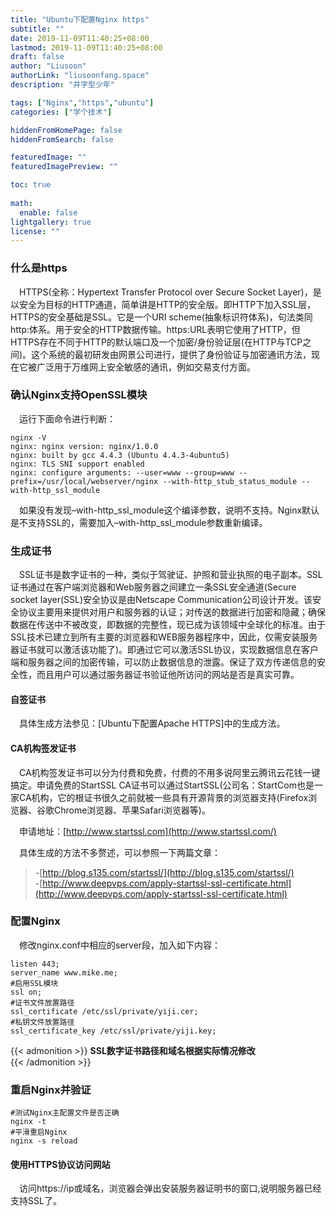 ```yaml
---
title: "Ubuntu下配置Nginx https"
subtitle: ""
date: 2019-11-09T11:40:25+08:00
lastmod: 2019-11-09T11:40:25+08:00
draft: false
author: "Liusoon"
authorLink: "liusoonfang.space"
description: "井字型少年"

tags: ["Nginx","https","ubuntu"]
categories: ["学个技术"]

hiddenFromHomePage: false
hiddenFromSearch: false

featuredImage: ""
featuredImagePreview: ""

toc: true
  
math:
  enable: false
lightgallery: true
license: ""
---
```


<!--more-->
### 什么是https

&emsp;HTTPS(全称：Hypertext Transfer Protocol over Secure Socket Layer)，是以安全为目标的HTTP通道，简单讲是HTTP的安全版。即HTTP下加入SSL层，HTTPS的安全基础是SSL。它是一个URI scheme(抽象标识符体系)，句法类同http:体系。用于安全的HTTP数据传输。https:URL表明它使用了HTTP，但HTTPS存在不同于HTTP的默认端口及一个加密/身份验证层(在HTTP与TCP之间)。这个系统的最初研发由网景公司进行，提供了身份验证与加密通讯方法，现在它被广泛用于万维网上安全敏感的通讯，例如交易支付方面。
### 确认Nginx支持OpenSSL模块

&emsp;运行下面命令进行判断：

```shell
nginx -V
nginx: nginx version: nginx/1.0.0
nginx: built by gcc 4.4.3 (Ubuntu 4.4.3-4ubuntu5) 
nginx: TLS SNI support enabled
nginx: configure arguments: --user=www --group=www --prefix=/usr/local/webserver/nginx --with-http_stub_status_module --with-http_ssl_module
```

&emsp;如果没有发现–with-http_ssl_module这个编译参数，说明不支持。Nginx默认是不支持SSL的，需要加入–with-http_ssl_module参数重新编译。

### 生成证书

&emsp;SSL证书是数字证书的一种，类似于驾驶证、护照和营业执照的电子副本。SSL证书通过在客户端浏览器和Web服务器之间建立一条SSL安全通道(Secure socket layer(SSL)安全协议是由Netscape Communication公司设计开发。该安全协议主要用来提供对用户和服务器的认证；对传送的数据进行加密和隐藏；确保数据在传送中不被改变，即数据的完整性，现已成为该领域中全球化的标准。由于SSL技术已建立到所有主要的浏览器和WEB服务器程序中，因此，仅需安装服务器证书就可以激活该功能了)。即通过它可以激活SSL协议，实现数据信息在客户端和服务器之间的加密传输，可以防止数据信息的泄露。保证了双方传递信息的安全性，而且用户可以通过服务器证书验证他所访问的网站是否是真实可靠。

#### 自签证书

&emsp;具体生成方法参见：[Ubuntu下配置Apache HTTPS]中的生成方法。

#### CA机构签发证书

&emsp;CA机构签发证书可以分为付费和免费，付费的不用多说阿里云腾讯云花钱一键搞定。申请免费的StartSSL CA证书可以通过StartSSL(公司名：StartCom也是一家CA机构，它的根证书很久之前就被一些具有开源背景的浏览器支持(Firefox浏览器、谷歌Chrome浏览器、苹果Safari浏览器等)。

&emsp;申请地址：[http://www.startssl.com](http://www.startssl.com/)

&emsp;具体生成的方法不多赘述，可以参照一下两篇文章：

> -[http://blog.s135.com/startssl/](http://blog.s135.com/startssl/)  
> -[http://www.deepvps.com/apply-startssl-ssl-certificate.html](http://www.deepvps.com/apply-startssl-ssl-certificate.html)

### 配置Nginx  

&emsp;修改nginx.conf中相应的server段，加入如下内容：

```shell
listen 443;
server_name www.mike.me;
#启用SSL模块
ssl on;
#证书文件放置路径
ssl_certificate /etc/ssl/private/yiji.cer;
#私钥文件放置路径
ssl_certificate_key /etc/ssl/private/yiji.key;
```

{{< admonition >}}
**SSL数字证书路径和域名根据实际情况修改**  
{{< /admonition >}}

### 重启Nginx并验证

```shell
#测试Nginx主配置文件是否正确
nginx -t
#平滑重启Nginx
nginx -s reload
```

#### 使用HTTPS协议访问网站

&emsp;访问https://ip或域名，浏览器会弹出安装服务器证明书的窗口,说明服务器已经支持SSL了。

